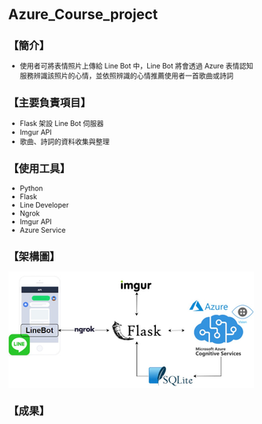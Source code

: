 # Azure_Course_project

## 【簡介】
+ 使用者可將表情照片上傳給 Line Bot 中，Line Bot 將會透過 Azure 表情認知服務辨識該照片的心情，並依照辨識的心情推薦使用者一首歌曲或詩詞

## 【主要負責項目】
+ Flask 架設 Line Bot 伺服器
+ Imgur API 
+ 歌曲、詩詞的資料收集與整理

## 【使用工具】
+ Python
+ Flask
+ Line Developer
+ Ngrok
+ Imgur API
+ Azure Service

## 【架構圖】
<img align='center' src='https://raw.githubusercontent.com/pondada/Azure_Course_project/main/readme/Data_Flow.jpg' width='500"'>

## 【成果】
